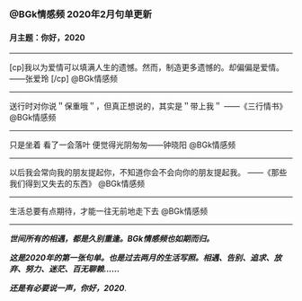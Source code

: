 ### @BGk情感频 2020年2月句单更新

#### 月主题：你好，2020

***

 [cp]我以为爱情可以填满人生的遗憾。然而，制造更多遗憾的。却偏偏是爱情。
——张爱玲 ​​​[/cp]
@BGk情感频

***

送行时对你说＂保重哦＂，但真正想说的，其实是＂带上我＂
——《三行情书》
@BGk情感频

***

只是坐着 看了一会落叶 便觉得光阴匆匆——钟晓阳
@BGk情感频

***

以后我会常向我的朋友提起你，不知道你会不会向你的朋友提起我。
——《那些我们得到又失去的东西》
@BGk情感频

***

生活总要有点期待，才能一往无前地走下去
@BGk情感频  

***

***世间所有的相遇，都是久别重逢。BGk情感频也如期而归。***

***这是2020年的第一张句单。也是过去两月的生活写照。相遇、告别、追求、放弃、努力、迷茫、百无聊赖......***

***还是有必要说一声，你好，2020***.